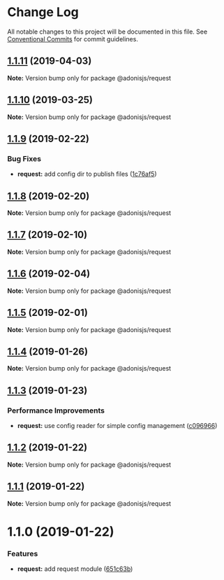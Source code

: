 # Change Log

All notable changes to this project will be documented in this file.
See [Conventional Commits](https://conventionalcommits.org) for commit guidelines.

## [1.1.11](https://github.com/adonisjs/adonis-framework/tree/master/packages/request/compare/@adonisjs/request@1.1.10...@adonisjs/request@1.1.11) (2019-04-03)

**Note:** Version bump only for package @adonisjs/request





## [1.1.10](https://github.com/adonisjs/adonis-framework/tree/master/packages/request/compare/@adonisjs/request@1.1.9...@adonisjs/request@1.1.10) (2019-03-25)

**Note:** Version bump only for package @adonisjs/request





## [1.1.9](https://github.com/adonisjs/adonis-framework/tree/master/packages/request/compare/@adonisjs/request@1.1.8...@adonisjs/request@1.1.9) (2019-02-22)


### Bug Fixes

* **request:** add config dir to publish files ([1c76af5](https://github.com/adonisjs/adonis-framework/tree/master/packages/request/commit/1c76af5))





## [1.1.8](https://github.com/adonisjs/adonis-framework/tree/master/packages/request/compare/@adonisjs/request@1.1.7...@adonisjs/request@1.1.8) (2019-02-20)

**Note:** Version bump only for package @adonisjs/request





## [1.1.7](https://github.com/adonisjs/adonis-framework/tree/master/packages/request/compare/@adonisjs/request@1.1.6...@adonisjs/request@1.1.7) (2019-02-10)

**Note:** Version bump only for package @adonisjs/request





## [1.1.6](https://github.com/adonisjs/adonis-framework/tree/master/packages/request/compare/@adonisjs/request@1.1.5...@adonisjs/request@1.1.6) (2019-02-04)

**Note:** Version bump only for package @adonisjs/request





## [1.1.5](https://github.com/adonisjs/adonis-framework/tree/master/packages/request/compare/@adonisjs/request@1.1.4...@adonisjs/request@1.1.5) (2019-02-01)

**Note:** Version bump only for package @adonisjs/request





## [1.1.4](https://github.com/adonisjs/adonis-framework/tree/master/packages/request/compare/@adonisjs/request@1.1.3...@adonisjs/request@1.1.4) (2019-01-26)

**Note:** Version bump only for package @adonisjs/request





## [1.1.3](https://github.com/adonisjs/adonis-framework/tree/master/packages/request/compare/@adonisjs/request@1.1.2...@adonisjs/request@1.1.3) (2019-01-23)


### Performance Improvements

* **request:** use config reader for simple config management ([c096966](https://github.com/adonisjs/adonis-framework/tree/master/packages/request/commit/c096966))





## [1.1.2](https://github.com/adonisjs/adonis-framework/tree/master/packages/request/compare/@adonisjs/request@1.1.1...@adonisjs/request@1.1.2) (2019-01-22)

**Note:** Version bump only for package @adonisjs/request





## [1.1.1](https://github.com/adonisjs/adonis-framework/tree/master/packages/request/compare/@adonisjs/request@1.1.0...@adonisjs/request@1.1.1) (2019-01-22)

**Note:** Version bump only for package @adonisjs/request





# 1.1.0 (2019-01-22)


### Features

* **request:** add request module ([651c63b](https://github.com/adonisjs/adonis-framework/tree/master/packages/request/commit/651c63b))
